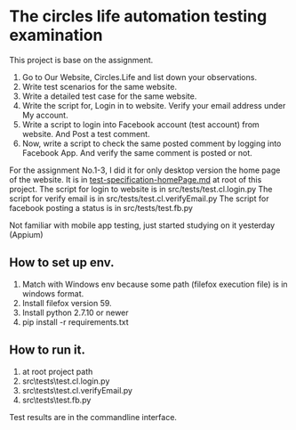 # The circles life automation testing examination
This project is base on the assignment.
1. Go to Our Website, Circles.Life and list down your observations.
2. Write test scenarios for the same website.
3. Write a detailed test case for the same website.
4. Write the script for, Login in to website. Verify your email address under My account.
5. Write a script to login into Facebook account (test account) from website. And Post a test comment.
6. Now, write a script to check the same posted comment by logging into Facebook App. And verify the same comment is posted or not.

For the assignment No.1-3, I did it for only desktop version the home page of the website. It is in [test-specification-homePage.md](https://github.com/anattapol/circles.life.exam/blob/master/test-specification-homePage.md) at root of this project.
The script for login to website is in src/tests/test.cl.login.py
The script for verify email is in src/tests/test.cl.verifyEmail.py
The script for facebook posting a status is in src/tests/test.fb.py

Not familiar with mobile app testing, just started studying on it yesterday (Appium)

## How to set up env.
1. Match with Windows env because some path (filefox execution file) is in windows format.
2. Install filefox version 59.
3. Install python 2.7.10 or newer
4. pip install -r requirements.txt

## How to run it.
1. at root project path
2. src\tests\test.cl.login.py
3. src\tests\test.cl.verifyEmail.py
4. src\tests\test.fb.py

Test results are in the commandline interface.